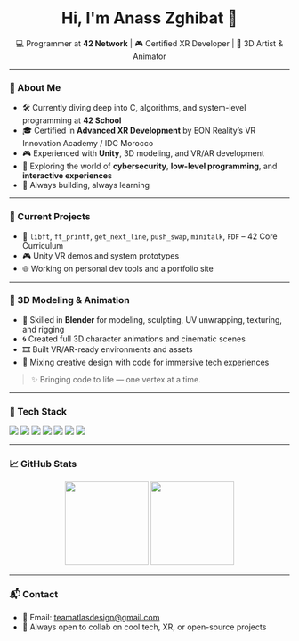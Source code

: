 <h1 align="center">Hi, I'm Anass Zghibat 👋</h1>

<p align="center">
  💻 Programmer at <strong>42 Network</strong> | 🎮 Certified XR Developer | 🧊 3D Artist & Animator
</p>

---

### 🧩 About Me

- 🛠 Currently diving deep into C, algorithms, and system-level programming at **42 School**
- 🎓 Certified in **Advanced XR Development** by EON Reality’s VR Innovation Academy / IDC Morocco
- 🎮 Experienced with **Unity**, 3D modeling, and VR/AR development
- 🧠 Exploring the world of **cybersecurity**, **low-level programming**, and **interactive experiences**
- 🎯 Always building, always learning

---

### 🚧 Current Projects

- 🧱 `libft`, `ft_printf`, `get_next_line`, `push_swap`, `minitalk`, `FDF` – 42 Core Curriculum
- 🎮 Unity VR demos and system prototypes
- 🌐 Working on personal dev tools and a portfolio site

---

### 🧊 3D Modeling & Animation

- 🎨 Skilled in **Blender** for modeling, sculpting, UV unwrapping, texturing, and rigging
- 🌀 Created full 3D character animations and cinematic scenes
- 🎞️ Built VR/AR-ready environments and assets
- 🧠 Mixing creative design with code for immersive tech experiences

> ✨ Bringing code to life — one vertex at a time.

---

### 🧰 Tech Stack

<img src="https://img.shields.io/badge/C-00599C?style=flat&logo=c&logoColor=white"/>
<img src="https://img.shields.io/badge/Unity-100000?style=flat&logo=unity&logoColor=white"/>
<img src="https://img.shields.io/badge/Blender-F5792A?style=flat&logo=blender&logoColor=white"/>
<img src="https://img.shields.io/badge/Linux-FCC624?style=flat&logo=linux&logoColor=black"/>
<img src="https://img.shields.io/badge/Git-F05032?style=flat&logo=git&logoColor=white"/>
<img src="https://img.shields.io/badge/GitHub-181717?style=flat&logo=github&logoColor=white"/>
<img src="https://img.shields.io/badge/Cybersecurity-blue?style=flat&logo=protonmail&logoColor=white"/>

---

### 📈 GitHub Stats

<p align="center">
  <img src="https://github-readme-stats.vercel.app/api?username=AnassanA1&show_icons=true&theme=radical" height="150"/>
  <img src="https://github-readme-stats.vercel.app/api/top-langs/?username=AnassanA1&layout=compact&theme=radical" height="150"/>
</p>

---

### 📬 Contact

- 💌 Email: teamatlasdesign@gmail.com  
- 🎯 Always open to collab on cool tech, XR, or open-source projects
